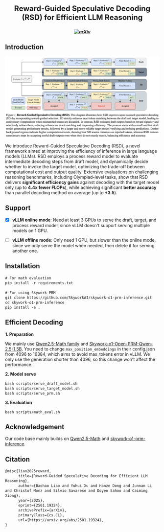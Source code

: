 <h3 align="center">
    <p style="font-size: 24px;">Reward-Guided Speculative Decoding (RSD) for Efficient LLM Reasoning</p>
</h3>

<h5 align="center">

[![arXiv](https://img.shields.io/badge/arXiv-2308.13137-b31b1b.svg?logo=arXiv)](https://arxiv.org/abs/2501.19324)
 <br>

</h5>


## Introduction

<p float="left" align="middle">
  <img src="./imgs/overview.png" width="750">
</p>

We introduce Reward-Guided Speculative Decoding (RSD), a novel framework aimed at improving the efficiency of inference in large language models (LLMs). RSD employs a process reward model to evaluate intermediate decoding steps from draft model, and dynamically decide whether to invoke the target model, optimizing the trade-off between computational cost and output quality. Extensive evaluations on challenging reasoning benchmarks, including Olympiad-level tasks, show that RSD delivers **significant efficiency gains** against decoding with the target model only (up to **4.4x fewer FLOPs**), while achieving significant **better accuracy** than parallel decoding method on average (up to **+3.5**).

## Support
- [x] **vLLM online mode**: Need at least 3 GPUs to serve the draft, target, and process reward model, since vLLM doesn't support serving multiple models on 1 GPU.
- [ ] **vLLM offline mode**: Only need 1 GPU, but slower than the online mode, since we only serve the model when needed, then delete it for serving another one.


## Installation
```shell
# For math evaluation
pip install -r requirements.txt 

# For using Skywork-PRM
git clone https://github.com/SkyworkAI/skywork-o1-prm-inference.git
cd skywork-o1-prm-inference
pip install -e .
```

## Efficient Decoding
**1. Preparation**

We mainly use [Qwen2.5-Math family](https://huggingface.co/collections/Qwen/qwen25-math-66eaa240a1b7d5ee65f1da3e) and [Skywork-o1-Open-PRM-Qwen-2.5-1.5B](https://huggingface.co/Skywork/Skywork-o1-Open-PRM-Qwen-2.5-1.5B). You need to change ``max_position_embeddings`` in their config.json from 4096 to 16384, which aims to avoid max_tokens error in vLLM. We only use the generation shorter than 4096, so this change won't affect the performance.

**2. Model serve**
```shell
bash scripts/serve_draft_model.sh
bash scripts/serve_target_model.sh
bash scripts/serve_prm.sh 
```

**3. Evaluation**
```shell
bash scripts/math_eval.sh
````

## Acknowledgement
Our code base mainly builds on [Qwen2.5-Math](https://github.com/QwenLM/Qwen2.5-Math) and [skywork-o1-prm-inference](https://github.com/SkyworkAI/skywork-o1-prm-inference).

## Citation
```
@misc{liao2025reward,
      title={Reward-Guided Speculative Decoding for Efficient LLM Reasoning}, 
      author={Baohao Liao and Yuhui Xu and Hanze Dong and Junnan Li and Christof Monz and Silvio Savarese and Doyen Sahoo and Caiming Xiong},
      year={2025},
      eprint={2501.19324},
      archivePrefix={arXiv},
      primaryClass={cs.CL},
      url={https://arxiv.org/abs/2501.19324}, 
}
```

